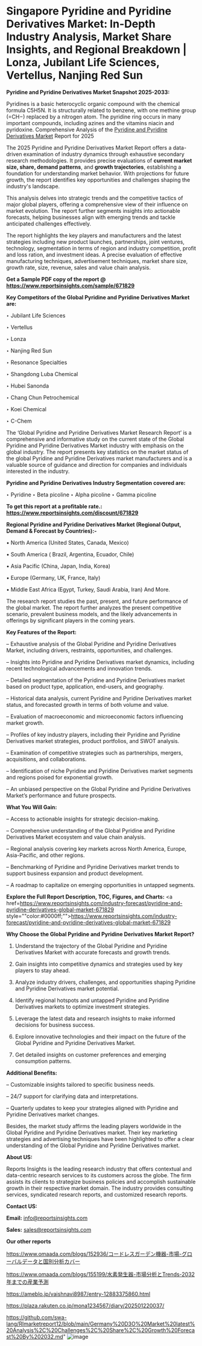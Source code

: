 # Singapore Pyridine and Pyridine Derivatives Market: In-Depth Industry Analysis, Market Share Insights, and Regional Breakdown | Lonza, Jubilant Life Sciences, Vertellus, Nanjing Red Sun

<strong>Pyridine and Pyridine Derivatives Market Snapshot 2025-2033:</strong>

Pyridines is a basic heterocyclic organic compound with the chemical formula C5H5N. It is structurally related to benzene, with one methine group (=CH−) replaced by a nitrogen atom. The pyridine ring occurs in many important compounds, including azines and the vitamins niacin and pyridoxine. Comprehensive Analysis of the <a href=https://www.reportsinsights.com/sample/671829>Pyridine and Pyridine Derivatives Market</a> Report for 2025

The 2025 Pyridine and Pyridine Derivatives Market Report offers a data-driven examination of industry dynamics through exhaustive secondary research methodologies. It provides precise evaluations of <strong>current market size, share, demand patterns</strong>, and <strong>growth trajectories</strong>, establishing a foundation for understanding market behavior. With projections for future growth, the report identifies key opportunities and challenges shaping the industry's landscape.

This analysis delves into strategic trends and the competitive tactics of major global players, offering a comprehensive view of their influence on market evolution. The report further segments insights into actionable forecasts, helping businesses align with emerging trends and tackle anticipated challenges effectively.

The report highlights the key players and manufacturers and the latest strategies including new product launches, partnerships, joint ventures, technology, segmentation in terms of region and industry competition, profit and loss ration, and investment ideas. A precise evaluation of effective manufacturing techniques, advertisement techniques, market share size, growth rate, size, revenue, sales and value chain analysis.

<strong>Get a Sample PDF copy of the report @ <a href=https://www.reportsinsights.com/sample/671829 style=color:#0000ff;>https://www.reportsinsights.com/sample/671829</a></strong>

<strong>Key Competitors of the Global Pyridine and Pyridine Derivatives Market are:</strong>

‣ Jubilant Life Sciences

‣ Vertellus

‣ Lonza

‣ Nanjing Red Sun

‣ Resonance Specialties

‣ Shangdong Luba Chemical

‣ Hubei Sanonda

‣ Chang Chun Petrochemical

‣ Koei Chemical

‣ C-Chem

The ‘Global Pyridine and Pyridine Derivatives Market Research Report’ is a comprehensive and informative study on the current state of the Global Pyridine and Pyridine Derivatives Market industry with emphasis on the global industry. The report presents key statistics on the market status of the global Pyridine and Pyridine Derivatives market manufacturers and is a valuable source of guidance and direction for companies and individuals interested in the industry.

<strong>Pyridine and Pyridine Derivatives Industry Segmentation covered are:</strong>

‣ Pyridine
‣ Beta picoline
‣ Alpha picoline
‣ Gamma picoline

<strong>To get this report at a profitable rate.: <a href=https://www.reportsinsights.com/discount/671829 style=color:#0000ff;>https://www.reportsinsights.com/discount/671829</a></strong>

<strong>Regional Pyridine and Pyridine Derivatives Market (Regional Output, Demand &amp; Forecast by Countries):-</strong>

• North America (United States, Canada, Mexico)

• South America ( Brazil, Argentina, Ecuador, Chile)

• Asia Pacific (China, Japan, India, Korea)

• Europe (Germany, UK, France, Italy)

• Middle East Africa (Egypt, Turkey, Saudi Arabia, Iran) And More.

The research report studies the past, present, and future performance of the global market. The report further analyzes the present competitive scenario, prevalent business models, and the likely advancements in offerings by significant players in the coming years.

<strong>Key Features of the Report:</strong>

– Exhaustive analysis of the Global Pyridine and Pyridine Derivatives Market, including drivers, restraints, opportunities, and challenges.

– Insights into Pyridine and Pyridine Derivatives market dynamics, including recent technological advancements and innovation trends.

– Detailed segmentation of the Pyridine and Pyridine Derivatives market based on product type, application, end-users, and geography.

– Historical data analysis, current Pyridine and Pyridine Derivatives market status, and forecasted growth in terms of both volume and value.

– Evaluation of macroeconomic and microeconomic factors influencing market growth.

– Profiles of key industry players, including their Pyridine and Pyridine Derivatives market strategies, product portfolios, and SWOT analysis.

– Examination of competitive strategies such as partnerships, mergers, acquisitions, and collaborations.

– Identification of niche Pyridine and Pyridine Derivatives market segments and regions poised for exponential growth.

– An unbiased perspective on the Global Pyridine and Pyridine Derivatives Market’s performance and future prospects.

<strong>What You Will Gain:</strong>

– Access to actionable insights for strategic decision-making.

– Comprehensive understanding of the Global Pyridine and Pyridine Derivatives Market ecosystem and value chain analysis.

– Regional analysis covering key markets across North America, Europe, Asia-Pacific, and other regions.

– Benchmarking of Pyridine and Pyridine Derivatives market trends to support business expansion and product development.

– A roadmap to capitalize on emerging opportunities in untapped segments.

<strong>Explore the Full Report Description, TOC, Figures, and Charts:</strong>
<a href=https://www.reportsinsights.com/industry-forecast/pyridine-and-pyridine-derivatives-global-market-671829 style=""color:#0000ff;"">https://www.reportsinsights.com/industry-forecast/pyridine-and-pyridine-derivatives-global-market-671829</a>

<strong>Why Choose the Global Pyridine and Pyridine Derivatives Market Report?</strong>

1. Understand the trajectory of the Global Pyridine and Pyridine Derivatives Market with accurate forecasts and growth trends.

2. Gain insights into competitive dynamics and strategies used by key players to stay ahead.

3. Analyze industry drivers, challenges, and opportunities shaping Pyridine and Pyridine Derivatives market potential.

4. Identify regional hotspots and untapped Pyridine and Pyridine Derivatives markets to optimize investment strategies.

5. Leverage the latest data and research insights to make informed decisions for business success.

6. Explore innovative technologies and their impact on the future of the Global Pyridine and Pyridine Derivatives Market.

7. Get detailed insights on customer preferences and emerging consumption patterns.

<strong>Additional Benefits:</strong>

– Customizable insights tailored to specific business needs.

– 24/7 support for clarifying data and interpretations.

– Quarterly updates to keep your strategies aligned with Pyridine and Pyridine Derivatives market changes.

Besides, the market study affirms the leading players worldwide in the Global Pyridine and Pyridine Derivatives market. Their key marketing strategies and advertising techniques have been highlighted to offer a clear understanding of the Global Pyridine and Pyridine Derivatives market.

<strong><strong>About US</strong>:</strong>

Reports Insights is the leading research industry that offers contextual and data-centric research services to its customers across the globe. The firm assists its clients to strategize business policies and accomplish sustainable growth in their respective market domain. The industry provides consulting services, syndicated research reports, and customized research reports.

<strong>Contact US:</strong>

<p class=><b>Email:</b> <a href=mailto:info@reportsinsights.com>info@reportsinsights.com</a></p>
<p class=><b>Sales:</b> <a href=mailto:sales@reportsinsights.com>sales@reportsinsights.com</a></p>

<strong>Our other reports</strong>

<a href=https://www.omaada.com/blogs/152936/コードレスガーデン機器-市場-グローバルデータと国別分析カバー>https://www.omaada.com/blogs/152936/コードレスガーデン機器-市場-グローバルデータと国別分析カバー</a>

<a href=https://www.omaada.com/blogs/155199/水素発生器-市場分析とTrends-2032年までの産業予測>https://www.omaada.com/blogs/155199/水素発生器-市場分析とTrends-2032年までの産業予測</a>

<a href=https://ameblo.jp/vaishnavi8987/entry-12883375860.html>https://ameblo.jp/vaishnavi8987/entry-12883375860.html</a>

<a href=https://plaza.rakuten.co.jp/mona1234567/diary/202501220037/>https://plaza.rakuten.co.jp/mona1234567/diary/202501220037/</a>

<a href=https://github.com/swa-lang/RImarketreport12/blob/main/Germany%20D3O%20Market%20latest%20Analysis%2C%20Challenges%2C%20Share%2C%20Growth%20Forecast%20By%202032.md>https://github.com/swa-lang/RImarketreport12/blob/main/Germany%20D3O%20Market%20latest%20Analysis%2C%20Challenges%2C%20Share%2C%20Growth%20Forecast%20By%202032.md</a>"
![image](https://github.com/user-attachments/assets/61bda69d-98c4-43e7-b782-6b35ebac40d5)
